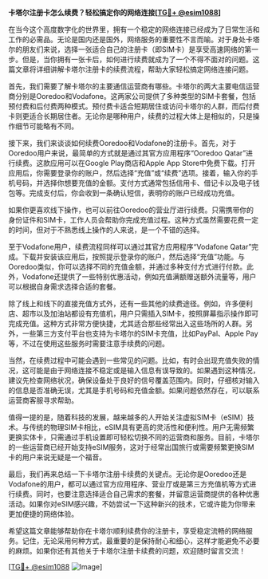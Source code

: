 **卡塔尔注册卡怎么续费？轻松搞定你的网络连接[[TG💪+ @esim1088](https://t.me/s/esim1088)]**

在当今这个高度数字化的世界里，拥有一个稳定的网络连接已经成为了日常生活和工作的必需品。无论是国内还是国外，网络服务的重要性不言而喻。对于身处卡塔尔的朋友们来说，选择一张适合自己的注册卡（即SIM卡）是享受高速网络的第一步。但是，当你拥有一张卡后，如何进行续费就成为了一个不得不面对的问题。这篇文章将详细讲解卡塔尔注册卡的续费流程，帮助大家轻松搞定网络连接问题。

首先，我们需要了解卡塔尔的主要通信运营商有哪些。卡塔尔的两大主要电信运营商分别是Ooredoo和Vodafone。这两家公司提供了多种类型的SIM卡套餐，包括预付费和后付费两种模式。预付费卡适合短期居住或访问卡塔尔的人群，而后付费卡则更适合长期居住者。无论你是哪种用户，续费的过程大体上是相似的，只是操作细节可能略有不同。

接下来，我们来谈谈如何续费Ooredoo和Vodafone的注册卡。首先，对于Ooredoo用户来说，最简单的方式就是通过其官方应用程序“Ooredoo Qatar”进行续费。这款应用可以在Google Play商店和Apple App Store中免费下载。打开应用后，你需要登录你的账户，然后选择“充值”或“续费”选项。接着，输入你的手机号码，并选择你想要充值的金额。支付方式通常包括信用卡、借记卡以及电子钱包等。完成支付后，你会收到一条确认短信，表明你的账户已经成功充值。

如果你更喜欢线下操作，也可以前往Ooredoo的营业厅进行续费。只需携带你的身份证件和SIM卡，工作人员会帮助你完成充值过程。这种方式虽然需要花费一定的时间，但对于不熟悉线上操作的人来说，是一个不错的选择。

至于Vodafone用户，续费流程同样可以通过其官方应用程序“Vodafone Qatar”完成。下载并安装该应用后，按照提示登录你的账户，然后选择“充值”功能。与Ooredoo类似，你可以选择不同的充值金额，并通过多种支付方式进行付款。此外，Vodafone还提供了一些特别优惠活动，例如充值满额赠送额外流量等，用户可以根据自身需求选择合适的套餐。

除了线上和线下的直接充值方式外，还有一些其他的续费途径。例如，许多便利店、超市以及加油站都设有充值机，用户只需插入SIM卡，按照屏幕指示操作即可完成充值。这种方式非常方便快捷，尤其适合那些经常出入这些场所的人群。另外，一些第三方支付平台也支持为卡塔尔的SIM卡充值，比如PayPal、Apple Pay等，不过在使用这些服务时需要注意手续费的问题。

当然，在续费过程中可能会遇到一些常见的问题。比如，有时会出现充值失败的情况，这可能是由于网络连接不稳定或是输入信息有误导致的。如果遇到这种情况，建议先检查网络状况，确保设备处于良好的信号覆盖范围内。同时，仔细核对输入的信息是否准确无误，尤其是手机号码和充值金额。如果问题依然存在，可以联系运营商客服寻求帮助。

值得一提的是，随着科技的发展，越来越多的人开始关注虚拟SIM卡（eSIM）技术。与传统的物理SIM卡相比，eSIM具有更高的灵活性和便利性。用户无需频繁更换实体卡，只需通过手机设置即可轻松切换不同的运营商和服务。目前，卡塔尔的一些运营商已经开始支持eSIM服务，这对于经常出国旅行或需要频繁更换SIM卡的用户来说无疑是一个福音。

最后，我们再来总结一下卡塔尔注册卡续费的关键点。无论你是Ooredoo还是Vodafone的用户，都可以通过官方应用程序、营业厅或是第三方充值机等方式进行续费。同时，也要注意选择适合自己需求的套餐，并留意运营商提供的各种优惠活动。如果你对eSIM感兴趣，不妨尝试一下这种新兴的技术，它或许能为你带来更加便捷的网络体验。

希望这篇文章能够帮助你在卡塔尔顺利续费你的注册卡，享受稳定流畅的网络服务。记住，无论采用何种方式，最重要的是保持耐心和细心，这样才能避免不必要的麻烦。如果你还有其他关于卡塔尔注册卡续费的问题，欢迎随时留言交流！

[[TG💪+ @esim1088](https://t.me/s/esim1088) ![Image](https://i.postimg.cc/4NQfJmqS/Snipaste-2025-05-13-00-14-12.png)]